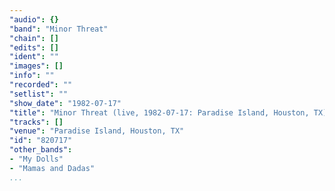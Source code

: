 ```yaml
---
"audio": {}
"band": "Minor Threat"
"chain": []
"edits": []
"ident": ""
"images": []
"info": ""
"recorded": ""
"setlist": ""
"show_date": "1982-07-17"
"title": "Minor Threat (live, 1982-07-17: Paradise Island, Houston, TX)"
"tracks": []
"venue": "Paradise Island, Houston, TX"
"id": "820717"
"other_bands":
- "My Dolls"
- "Mamas and Dadas"
...
```

